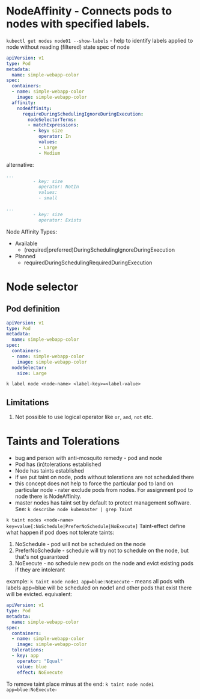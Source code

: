 # NodeAffinity - Connects pods to nodes with specified labels.
`kubectl get nodes node01 --show-labels` - help to identify labels applied to node without reading (filtered) state spec of node

```yml
apiVersion: v1
type: Pod
metadata:
  name: simple-webapp-color
spec:
  containers:
  - name: simple-webapp-color
    image: simple-webapp-color
  affinity:
    nodeAffinity:
      requireDuringSchedulingIgnoreDuringExecution:
        nodeSelectorTerms:
        - matchExpressions:
          - key: size
            operator: In
            values:
            - Large
            - Medium
```
alternative:
```yml
...
          - key: size
            operator: NotIn
            values:
            - small
```

```yml
...
          - key: size
            operator: Exists
```
Node Affinity Types:
- Available
  - (required|preferred)DuringSchedulingIgnoreDuringExecution
- Planned
  - requiredDuringSchedulingRequiredDuringExecution

# Node selector
## Pod definition 
```yml
apiVersion: v1
type: Pod
metadata:
  name: simple-webapp-color
spec:
  containers:
  - name: simple-webapp-color
    image: simple-webapp-color
  nodeSelector:
    size: Large
```
`k label node <node-name> <label-key>=<label-value>`

## Limitations
1. Not possible to use logical operator like `or`, `and`, `not` etc.


# Taints and Tolerations 
- bug and person with anti-mosquito remedy - pod and node
- Pod has (in)tolerations established
- Node has taints established
- if we put taint on node, pods without tolerations are not scheduled there 
- this concept does not help to force the particular pod to land on particular node - rater exclude pods from nodes. For assignment pod to node there is NodeAffinity. 
- master nodes has taint set by default to protect management software. See: `k describe node kubemaster | grep Taint`

`k taint nodes <node-name> key=value[:NoSchedule|PreferNoSchedule|NoExecute]`
Taint-effect define what happen if pod does not tolerate taints:
1. NoSchedule - pod will not be scheduled on the node
2. PreferNoSchedule - schedule will try not to schedule on the node, but that's not guaranteed
3. NoExecute - no schedule new pods on the node and evict existing pods if they are intolerant

example:
`k taint node node1 app=blue:NoExecute` - means all pods with labels app=blue will be scheduled on node1 and other pods that exist there will be evicted.
equivalent:
```yml
apiVersion: v1
type: Pod
metadata:
  name: simple-webapp-color
spec:
  containers:
  - name: simple-webapp-color
    image: simple-webapp-color
  tolerations:
  - key: app
    operator: "Equal"
    value: blue
    effect: NoExecute
```

To remove taint place minus at the end:
`k taint node node1 app=blue:NoExecute-`